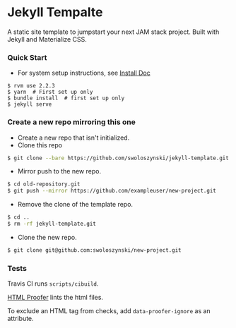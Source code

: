 # Jekyll Tempalte

A static site template to jumpstart your next JAM stack project. Built with Jekyll and Materialize CSS.

### Quick Start

- For system setup instructions, see [Install Doc](./docs/install.md)

```
$ rvm use 2.2.3
$ yarn  # First set up only
$ bundle install  # first set up only
$ jekyll serve
```

### Create a new repo mirroring this one

- Create a new repo that isn't initialized.
- Clone this repo

```bash
$ git clone --bare https://github.com/swoloszynski/jekyll-template.git
```

- Mirror push to the new repo.

```bash
$ cd old-repository.git
$ git push --mirror https://github.com/exampleuser/new-project.git
```

- Remove the clone of the template repo.

```bash
$ cd ..
$ rm -rf jekyll-template.git
```

- Clone the new repo.

```bash
$ git clone git@github.com:swoloszynski/new-project.git
```


### Tests

Travis CI runs `scripts/cibuild`.

[HTML Proofer](https://github.com/gjtorikian/html-proofer) lints the html files.

To exclude an HTML tag from checks, add `data-proofer-ignore` as an attribute.
